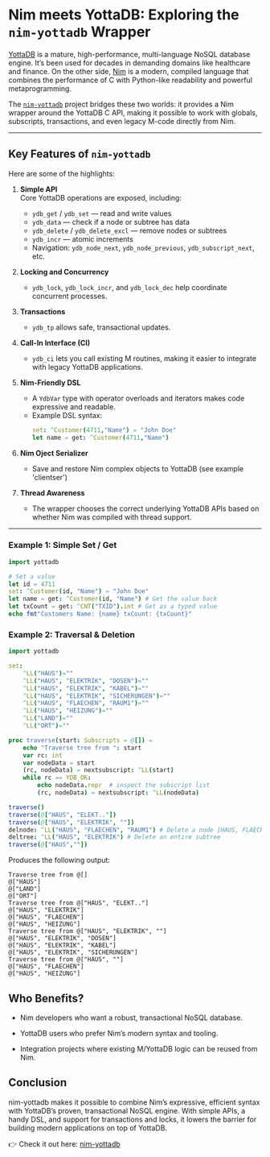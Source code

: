 # Nim meets YottaDB:  Exploring the `nim-yottadb` Wrapper

[YottaDB](https://yottadb.com) is a mature, high-performance, multi-language NoSQL database engine. It’s been used for decades in demanding domains like healthcare and finance. On the other side, [Nim](https://nim-lang.org) is a modern, compiled language that combines the performance of C with Python-like readability and powerful metaprogramming.

The [`nim-yottadb`](https://github.com/ljoeckel/nim-yottadb) project bridges these two worlds: it provides a Nim wrapper around the YottaDB C API, making it possible to work with globals, subscripts, transactions, and even legacy M-code directly from Nim.

---

## Key Features of `nim-yottadb`

Here are some of the highlights:

1. **Simple API**  
   Core YottaDB operations are exposed, including:
   - `ydb_get` / `ydb_set` — read and write values
   - `ydb_data` — check if a node or subtree has data
   - `ydb_delete` / `ydb_delete_excl` — remove nodes or subtrees
   - `ydb_incr` — atomic increments
   - Navigation: `ydb_node_next`, `ydb_node_previous`, `ydb_subscript_next`, etc.

2. **Locking and Concurrency**  
   - `ydb_lock`, `ydb_lock_incr`, and `ydb_lock_dec` help coordinate concurrent processes.

3. **Transactions**  
   - `ydb_tp` allows safe, transactional updates.

4. **Call-In Interface (CI)**  
   - `ydb_ci` lets you call existing M routines, making it easier to integrate with legacy YottaDB applications.

5. **Nim-Friendly DSL**  
   - A `YdbVar` type with operator overloads and iterators makes code expressive and readable.
   - Example DSL syntax:
     ```nim
     set: ^Customer(4711,"Name") = "John Doe"
     let name = get: ^Customer(4711,"Name")
     ```

6. **Nim Oject Serializer**  
   - Save and restore Nim complex objects to YottaDB (see example 'clientser')

7. **Thread Awareness**  
   - The wrapper chooses the correct underlying YottaDB APIs based on whether Nim was compiled with thread support.

---

### Example 1: Simple Set / Get
```nim
import yottadb

# Set a value
let id = 4711
set: ^Customer(id, "Name") = "John Doe"
let name = get: ^Customer(id, "Name") # Get the value back
let txCount = get: ^CNT("TXID").int # Get as a typed value
echo fmt"Customers Name: {name} txCount: {txCount}"
```
### Example 2: Traversal & Deletion
```nim
import yottadb

set:
    ^LL("HAUS")=""
    ^LL("HAUS", "ELEKTRIK", "DOSEN")=""
    ^LL("HAUS", "ELEKTRIK", "KABEL")=""
    ^LL("HAUS", "ELEKTRIK", "SICHERUNGEN")=""
    ^LL("HAUS", "FLAECHEN", "RAUM1")=""
    ^LL("HAUS", "HEIZUNG")=""
    ^LL("LAND")=""
    ^LL("ORT")=""

proc traverse(start: Subscripts = @[]) =
    echo "Traverse tree from ": start
    var rc: int
    var nodeData = start
    (rc, nodeData) = nextsubscript: ^LL(start)
    while rc == YDB_OK:
        echo nodeData.repr  # inspect the subscript list
        (rc, nodeData) = nextsubscript: ^LL(nodeData)

traverse()
traverse(@["HAUS", "ELEKT.."])
traverse(@["HAUS", "ELEKTRIK", ""])
delnode: ^LL("HAUS", "FLAECHEN", "RAUM1") # Delete a node [HAUS, FLAECHEN] remains
deltree: ^LL("HAUS", "ELEKTRIK") # Delete an entire subtree
traverse(@["HAUS",""])
```
Produces the following output:
```
Traverse tree from @[]
@["HAUS"]
@["LAND"]
@["ORT"]
Traverse tree from @["HAUS", "ELEKT.."]
@["HAUS", "ELEKTRIK"]
@["HAUS", "FLAECHEN"]
@["HAUS", "HEIZUNG"]
Traverse tree from @["HAUS", "ELEKTRIK", ""]
@["HAUS", "ELEKTRIK", "DOSEN"]
@["HAUS", "ELEKTRIK", "KABEL"]
@["HAUS", "ELEKTRIK", "SICHERUNGEN"]
Traverse tree from @["HAUS", ""]
@["HAUS", "FLAECHEN"]
@["HAUS", "HEIZUNG"]
```
## Who Benefits?

- Nim developers who want a robust, transactional NoSQL database.

- YottaDB users who prefer Nim’s modern syntax and tooling.

- Integration projects where existing M/YottaDB logic can be reused from Nim.

## Conclusion

nim-yottadb makes it possible to combine Nim’s expressive, efficient syntax with YottaDB’s proven, transactional NoSQL engine. With simple APIs, a handy DSL, and support for transactions and locks, it lowers the barrier for building modern applications on top of YottaDB.

👉 Check it out here: [nim-yottadb](github.com/ljoeckel/nim-yottadb)